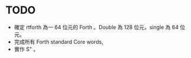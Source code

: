 # TODO

* 確定 rtforth 為一 64 位元的 Forth 。Double 為 128 位元，single 為 64 位元。
* 完成所有 Forth standard Core words,
* 實作 S" 。
